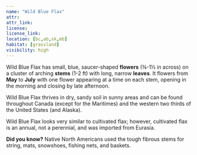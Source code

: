 ```yaml
---
name: "Wild Blue Flax"
attr: 
attr_link: 
license: 
license_link: 
location: [bc,ab,sk,mb]
habitat: [grassland]
visibility: high 
---
```

Wild Blue Flax has small, blue, saucer-shaped **flowers** (¾-1½ in across) on a cluster of arching **stems** (1-2 ft) with long, narrow **leaves**. It flowers from **May** to **July** with one flower appearing at a time on each stem, opening in the morning and closing by late afternoon. 

Wild Blue Flax thrives in dry, sandy soil in sunny areas and can be found throughout Canada (except for the Maritimes) and the western two thirds of the United States (and Alaska).

Wild Blue Flax looks very similar to cultivated flax; however, cultivated flax is an annual, not a perennial, and was imported from Eurasia.

**Did you know?** Native North Americans used the tough fibrous stems for string, mats, snowshoes, fishing nets, and baskets.
